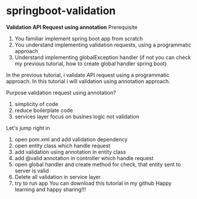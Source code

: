 # springboot-validation
**Validation API Request using annotation**
Prerequisite
1. You familiar implement spring boot app from scratch
2. You understand implementing validation requests, using a programmatic approach
3. Understand implementing globalException handler (if not you can check my previous tutorial, how to create global handler spring boot)


In the previous tutorial, i validate API request using a programmatic approach.
In this tutorial i will validation using annotation approach.

Purpose validation request using annotation?
1. simplicity of code
2. reduce boilerplate code
3. services layer focus on busines logic not validation 


Let's jump right in
1. open pom.xml and add validation dependency
2. open entity class which handle request
3. add validation using annotation in entity class
4. add @valid annotation in controller which handle request
5. open global handler and create method for check, that entity sent to server is valid
6. Delete all validation in service layer
7. try to run app
You can download this tutorial in my github
Happy learning and happy sharing!!!
